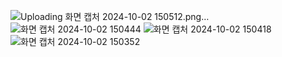 ![Uploading 화면 캡처 2024-10-02 150512.png…]()
![화면 캡처 2024-10-02 150444](https://github.com/user-attachments/assets/e69d22c5-f986-476c-931f-126f30914040)
![화면 캡처 2024-10-02 150418](https://github.com/user-attachments/assets/0389e89d-cabc-4ff0-a5cf-ec10e61273bc)
![화면 캡처 2024-10-02 150352](https://github.com/user-attachments/assets/34538581-9980-490d-aab9-8309aa969b52)
